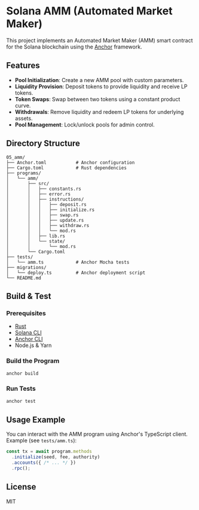 # Solana AMM (Automated Market Maker)

This project implements an Automated Market Maker (AMM) smart contract for the Solana blockchain using the [Anchor](https://project-serum.github.io/anchor/) framework.

## Features
- **Pool Initialization**: Create a new AMM pool with custom parameters.
- **Liquidity Provision**: Deposit tokens to provide liquidity and receive LP tokens.
- **Token Swaps**: Swap between two tokens using a constant product curve.
- **Withdrawals**: Remove liquidity and redeem LP tokens for underlying assets.
- **Pool Management**: Lock/unlock pools for admin control.

## Directory Structure
```
05_amm/
├── Anchor.toml           # Anchor configuration
├── Cargo.toml            # Rust dependencies
├── programs/
│   └── amm/
│       ├── src/
│       │   ├── constants.rs
│       │   ├── error.rs
│       │   ├── instructions/
│       │   │   ├── deposit.rs
│       │   │   ├── initialize.rs
│       │   │   ├── swap.rs
│       │   │   ├── update.rs
│       │   │   ├── withdraw.rs
│       │   │   └── mod.rs
│       │   ├── lib.rs
│       │   └── state/
│       │       └── mod.rs
│       └── Cargo.toml
├── tests/
│   └── amm.ts            # Anchor Mocha tests
├── migrations/
│   └── deploy.ts         # Anchor deployment script
└── README.md
```

## Build & Test

### Prerequisites
- [Rust](https://www.rust-lang.org/tools/install)
- [Solana CLI](https://docs.solana.com/cli/install-solana-cli-tools)
- [Anchor CLI](https://project-serum.github.io/anchor/getting-started/installation.html)
- Node.js & Yarn

### Build the Program
```sh
anchor build
```

### Run Tests
```sh
anchor test
```

## Usage Example

You can interact with the AMM program using Anchor's TypeScript client. Example (see `tests/amm.ts`):

```typescript
const tx = await program.methods
  .initialize(seed, fee, authority)
  .accounts({ /* ... */ })
  .rpc();
```

## License
MIT 